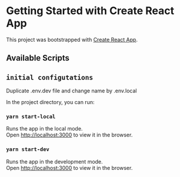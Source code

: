 # Getting Started with Create React App

This project was bootstrapped with [Create React App](https://github.com/facebook/create-react-app).

## Available Scripts

## `initial configutations`
Duplicate .env.dev file and change name by .env.local

In the project directory, you can run:

### `yarn start-local`

Runs the app in the local mode.\
Open [http://localhost:3000](http://localhost:3000) to view it in the browser.

### `yarn start-dev`

Runs the app in the development mode.\
Open [http://localhost:3000](http://localhost:3000) to view it in the browser.
